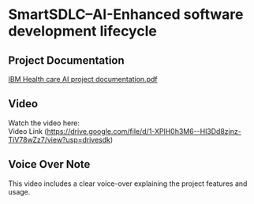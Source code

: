 # SmartSDLC–AI-Enhanced software development lifecycle

## Project Documentation  
[IBM Health care AI project documentation.pdf](https://docs.google.com/document/d/18tvuU2wT-hPOb4nC5tstha9nGg8-teQ4/edit?usp=drivesdk&ouid=116451144419138811290&rtpof=true&sd=true)
##  Video  
Watch the  video here:  
 Video Link (https://drive.google.com/file/d/1-XPlH0h3M6--Hl3Dd8zjnz-TiV78wZz7/view?usp=drivesdk)

## Voice Over Note  
This video includes a clear voice-over explaining the project features and usage.
